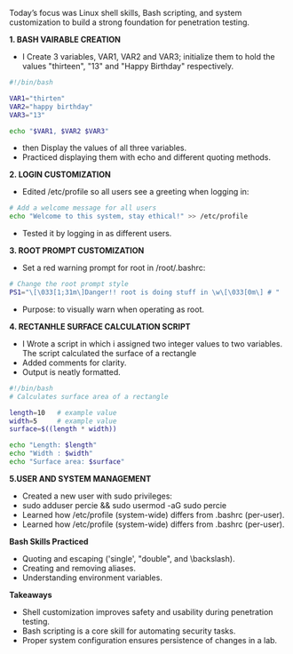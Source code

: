 Today’s focus was Linux shell skills, Bash scripting, and system customization to build a strong foundation for penetration testing.

**1. BASH VAIRABLE CREATION**
- I Create 3 variables, VAR1, VAR2 and VAR3; initialize them to hold the values "thirteen", "13" and "Happy Birthday" respectively.
  
```bash
#!/bin/bash

VAR1="thirten"
VAR2="happy birthday"
VAR3="13"

echo "$VAR1, $VAR2 $VAR3"
```

- then Display the values of all three variables.
- Practiced displaying them with echo and different quoting methods.


**2. LOGIN CUSTOMIZATION**

- Edited /etc/profile so all users see a greeting when logging in:

```bash
# Add a welcome message for all users
echo "Welcome to this system, stay ethical!" >> /etc/profile
```

- Tested it by logging in as different users.

**3. ROOT PROMPT CUSTOMIZATION**
- Set a red warning prompt for root in /root/.bashrc:

```bash
# Change the root prompt style
PS1="\[\033[1;31m\]Danger!! root is doing stuff in \w\[\033[0m\] # "
```
- Purpose: to visually warn when operating as root.

**4. RECTANHLE SURFACE CALCULATION SCRIPT**
- I Wrote  a script in which i assigned two integer values to two variables. The script calculated the surface of a rectangle
- Added comments for clarity.
- Output is neatly formatted.

```bash
#!/bin/bash
# Calculates surface area of a rectangle

length=10   # example value
width=5     # example value
surface=$((length * width))

echo "Length: $length"
echo "Width : $width"
echo "Surface area: $surface"
```

**5.USER AND SYSTEM MANAGEMENT**
- Created a new user with sudo privileges:
- sudo adduser percie && sudo usermod -aG sudo percie
- Learned how /etc/profile (system-wide) differs from .bashrc (per-user).
- Learned how /etc/profile (system-wide) differs from .bashrc (per-user).

**Bash Skills Practiced**
- Quoting and escaping ('single', "double", and \backslash).
- Creating and removing aliases.
- Understanding environment variables.

**Takeaways**
- Shell customization improves safety and usability during penetration testing.
- Bash scripting is a core skill for automating security tasks.
- Proper system configuration ensures persistence of changes in a lab.
